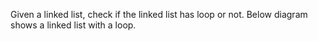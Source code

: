 Given a linked list, check if the linked list has loop or not. Below diagram shows a linked list with a loop.

